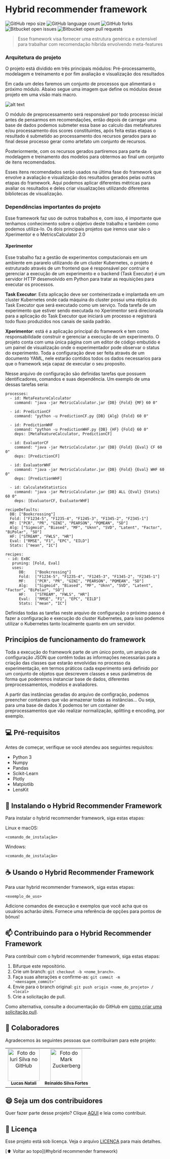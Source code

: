 # Hybrid recommender framework

<!---Esses são exemplos. Veja https://shields.io para outras pessoas ou para personalizar este conjunto de escudos. Você pode querer incluir dependências, status do projeto e informações de licença aqui--->

![GitHub repo size](https://img.shields.io/github/repo-size/iuricode/README-template?style=for-the-badge)
![GitHub language count](https://img.shields.io/github/languages/count/iuricode/README-template?style=for-the-badge)
![GitHub forks](https://img.shields.io/github/forks/iuricode/README-template?style=for-the-badge)
![Bitbucket open issues](https://img.shields.io/bitbucket/issues/iuricode/README-template?style=for-the-badge)
![Bitbucket open pull requests](https://img.shields.io/bitbucket/pr-raw/iuricode/README-template?style=for-the-badge)

> Esse framework visa fornecer uma estrutura genérica e extensível para trabalhar com recomendação híbrida envolvendo meta-features

### Arquitetura do projeto

O projeto está dividido em três principais módulos: Pré-processamento, modelagem e treinamento e por fim avaliação e visualização dos resultados

Em cada um deles faremos um conjunto de processos que alimentará o próximo módulo. Abaixo segue uma imagem que define os módulos desse projeto em uma visão mais macro.

![alt text](https://raw.githubusercontent.com/lucasnatali98/hybrid-recommender-framework/dev/docs/imgs/arquiteturaFramework_ptbr.png?token=GHSAT0AAAAAABWFNVAT5YV657V7DUJ7SKZ6YYOVJFA)

O módulo de preprocessamento será responsável por todo processo inicial antes de pensarmos em recomendações, então depois de carregar uma base de dados podemos submeter essa base ao calculo das metafeatures e/ou processamento dos scores constituintes, após feita estas etapas o resultado é submetido ao processamento dos recursos gerados para ao final desse processo gerar como artefato um conjunto de recursos.

Ṕosteriormente, com os recursos gerados partiremos para parte da modelagem e treinamento dos modelos para obtermos ao final um conjunto de itens recomendados.

Esses itens recomendados serão usados na última fase do framework que envolve a avaliação e visualização dos resultados gerados pelas outras etapas do framework. Aqui podemos aplicar diferentes métricas para avaliar os resultados e deles criar visualizações utilizando diferentes bibliotecas de visualização.


### Dependências importantes do projeto

Esse framework faz uso de outros trabalhos e, com isso, é importante que tenhamos conhecimento sobre o objetivo deste trabalho e também como podemos utiliza-lo. Os dois principais projetos que iremos usar são o Xperimentor e o MetricsCalculator 2.0

#### Xperimentor
Esse trabalho faz a gestão de experimentos computacionais em um ambiente em pararelo utilizando de um cluster Kubernetes, o projeto é estruturado através de um frontend que é responsável por contruir e gerenciar a execução de um experimento e o backend (Task Executor) é um servidor HTTP desenvolvido em Python para tratar as requisições para executar os processos. 

<b>Task Executor</b>: Esta aplicação deve ser conteinerizada e implantada em um cluster Kubernetes onde cada máquina do cluster possui uma réplica do Task Executor que será executado como um serviço. Toda tarefa de um experimento que estiver sendo executada no Xperimentor será direcionada para a aplicação do Task Executor que iniciará um processo e registrará todo fluxo produzidos nos canais de saída padrão.

<b>Xperimentor</b>: está é a aplicação principal do framework e tem como responsabilidade construir e gerenciar a execução de um experimento. O projeto conta com uma única página com um editor de código embutido e um painel de visualização onde o experimentador pode observar o status do experimento. Toda a configuração deve ser feita através de um documento YAML, nele estarão contidos todos os dados necessarios para que o framework seja capaz de executar o seu proposito.

Nesse arquivo de configuração são definidas tarefas que possuem identificadores, comandos e suas dependência. Um exemplo de uma dessas tarefas seria:
```
processes:
  - id: MetaFeatureCalculator
    command: "java -jar MetricCalculator.jar {DB} {Fold} {MF} 60 0"

  - id: PredictionCF
    command: "python -u PredictionCF.py {DB} {Alg} {Fold} 60 0"

  - id: PredictionWHF
    command: "python -u PredictionWHF.py {DB} {HF} {Fold} 60 0"
    deps: [MetaFeatureCalculator, PredictionCF]

  - id: EvaluatorCF
    command: "java -jar MetricCalculator.jar {DB} {Fold} {Eval} CF 60 0"
    deps: [PredictionCF]

  - id: EvaluatorWHF
    command: "java -jar MetricCalculator.jar {DB} {Fold} {Eval} WHF 60 0"
    deps: [PredictionWHF]

  - id: CalculateStatistics
    command: "java -jar MetricCalculator.jar {DB} ALL {Eval} {Stats} 60 0"
    deps: [EvaluatorCF, EvaluatorWHF]

recipeDefaults:
  DB: ["Bookcrossing"]
  Fold: ["F1234-5", "F1235-4", "F1245-3", "F1345-2", "F2345-1"]
  MF: ["PCR", "PR", "GINI", "PEARSON", "PQMEAN", "SD"]
  Alg: ["Sigmoid", "Biased", "MF", "Uknn", "SVD", "Latent", "Factor", "BiPolar", "SO"]
  HF: ["STREAM", "FWLS", "HR"]
  Eval: ["RMSE", "F1", "EPC", "EILD"]
  Stats: ["mean", "IC"]

recipes:
 - id: ExBC
   pruning: [Fold, Eval]
   uses:
      DB:    ["Bookcrossing"]
      Fold:  ["F1234-5", "F1235-4", "F1245-3", "F1345-2", "F2345-1"]
      MF:    ["PCR", "PR", "GINI", "PEARSON", "PQMEAN", "SD"]
      Alg:   ["Sigmoid", "Biased", "MF", "Uknn", "SVD", "Latent", "Factor", "BiPolar", "SO"]
      HF:    ["STREAM", "FWLS", "HR"]
      Eval:  ["RMSE", "F1", "EPC", "EILD"]
      Stats: ["mean", "IC"]
```

Definidas todas as tarefas neste arquivo de configuração o próximo passo é fazer a configuração e execução do cluster Kubernetes, para isso podemos utilizar o Kubernetes tanto localmente quanto em um servidor.

## Princípios de funcionamento do framework
Toda a execução do framework parte de um único ponto, um arquivo de configuração JSON que contêm todas as informações necessarias para a criação das classes que estarão envolvidas no processo da experimentação, em termos práticos cada experimento será definido por um conjunto de objetos que descrevem classes e seus parâmetros de forma que poderemos instanciar base de dados, diferentes preprocessamentos, modelos e avaliadores.

A partir das instâncias geradas do arquivo de configração, podemos preencher containers que vão armazenar todas as instâncias... Ou seja, para uma base de dados X podemos ter um container de preprocessamentos que vão realizar normalização, splitting e encoding, por exemplo.





## 💻 Pré-requisitos

Antes de começar, verifique se você atendeu aos seguintes requisitos:
<!---Estes são apenas requisitos de exemplo. Adicionar, duplicar ou remover conforme necessário--->
* Python 3
* Numpy
* Pandas
* Scikit-Learn
* Plotly
* Matplotlib
* LensKit


## 🚀 Instalando o Hybrid Recommender Framework

Para instalar o hybrid recommender framework, siga estas etapas:

Linux e macOS:
```
<comando_de_instalação>
```

Windows:
```
<comando_de_instalação>
```

## ☕ Usando o Hybrid Recommender Framework

Para usar hybrid recommender framework, siga estas etapas:

```
<exemplo_de_uso>
```

Adicione comandos de execução e exemplos que você acha que os usuários acharão úteis. Fornece uma referência de opções para pontos de bônus!

## 📫 Contribuindo para o Hybrid Recommender Framework
<!---Se o seu README for longo ou se você tiver algum processo ou etapas específicas que deseja que os contribuidores sigam, considere a criação de um arquivo CONTRIBUTING.md separado--->
Para contribuir com o hybrid recommender framework, siga estas etapas:

1. Bifurque este repositório.
2. Crie um branch: `git checkout -b <nome_branch>`.
3. Faça suas alterações e confirme-as: `git commit -m '<mensagem_commit>'`
4. Envie para o branch original: `git push origin <nome_do_projeto> / <local>`
5. Crie a solicitação de pull.

Como alternativa, consulte a documentação do GitHub em [como criar uma solicitação pull](https://help.github.com/en/github/collaborating-with-issues-and-pull-requests/creating-a-pull-request).

## 🤝 Colaboradores

Agradecemos às seguintes pessoas que contribuíram para este projeto:

<table>
  <tr>
    <td align="center">
      <a href="#">
        <img src="https://avatars3.githubusercontent.com/u/31936044" width="100px;" alt="Foto do Iuri Silva no GitHub"/><br>
        <sub>
          <b>Lucas Natali</b>
        </sub>
      </a>
    </td>
    <td align="center">
      <a href="#">
        <img src="https://s2.glbimg.com/FUcw2usZfSTL6yCCGj3L3v3SpJ8=/smart/e.glbimg.com/og/ed/f/original/2019/04/25/zuckerberg_podcast.jpg" width="100px;" alt="Foto do Mark Zuckerberg"/><br>
        <sub>
          <b>Reinaldo Silva Fortes</b>
        </sub>
      </a>
    </td>
    
  </tr>
</table>


## 😄 Seja um dos contribuidores<br>

Quer fazer parte desse projeto? Clique [AQUI](CONTRIBUTING.md) e leia como contribuir.

## 📝 Licença

Esse projeto está sob licença. Veja o arquivo [LICENÇA](LICENSE.md) para mais detalhes.

[⬆ Voltar ao topo](#hybrid recommender framework)<br>

